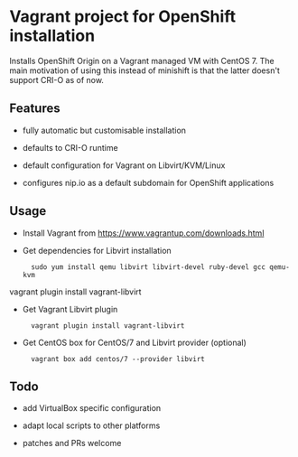 # Vagrant project for OpenShift installation

Installs OpenShift Origin on a Vagrant managed VM with CentOS 7. The main motivation of using this instead of minishift is that the latter doesn't support CRI-O as of now.

## Features

- fully automatic but customisable installation

- defaults to CRI-O runtime

- default configuration for Vagrant on Libvirt/KVM/Linux

- configures nip.io as a default subdomain for OpenShift applications

## Usage

* Install Vagrant from https://www.vagrantup.com/downloads.html

* Get dependencies for Libvirt installation

        sudo yum install qemu libvirt libvirt-devel ruby-devel gcc qemu-kvm
vagrant plugin install vagrant-libvirt

* Get Vagrant Libvirt plugin

        vagrant plugin install vagrant-libvirt

* Get CentOS box for CentOS/7 and Libvirt provider (optional)

        vagrant box add centos/7 --provider libvirt

## Todo

- add VirtualBox specific configuration

- adapt local scripts to other platforms

- patches and PRs welcome

